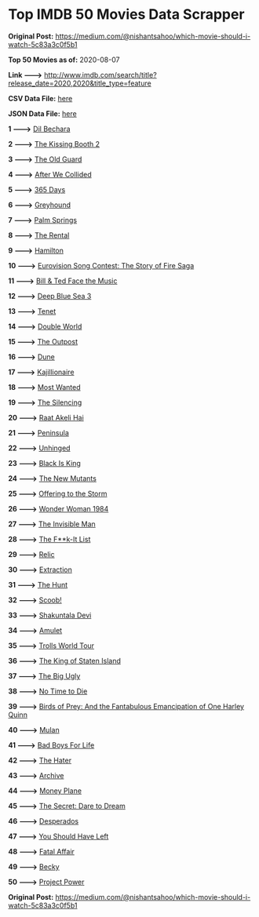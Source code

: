 # Top IMDB 50 Movies Data Scrapper

**Original Post:** https://medium.com/@nishantsahoo/which-movie-should-i-watch-5c83a3c0f5b1

**Top 50 Movies as of:** 2020-08-07

**Link --->** http://www.imdb.com/search/title?release_date=2020,2020&title_type=feature

**CSV Data File:** [here](/Data/data.csv)

**JSON Data File:** [here](/Data/data.json)

**1 --->** [Dil Bechara](https://www.imdb.com/title/tt8110330/?ref_=adv_li_tt)

**2 --->** [The Kissing Booth 2](https://www.imdb.com/title/tt9784456/?ref_=adv_li_tt)

**3 --->** [The Old Guard](https://www.imdb.com/title/tt7556122/?ref_=adv_li_tt)

**4 --->** [After We Collided](https://www.imdb.com/title/tt10362466/?ref_=adv_li_tt)

**5 --->** [365 Days](https://www.imdb.com/title/tt10886166/?ref_=adv_li_tt)

**6 --->** [Greyhound](https://www.imdb.com/title/tt6048922/?ref_=adv_li_tt)

**7 --->** [Palm Springs](https://www.imdb.com/title/tt9484998/?ref_=adv_li_tt)

**8 --->** [The Rental](https://www.imdb.com/title/tt10003008/?ref_=adv_li_tt)

**9 --->** [Hamilton](https://www.imdb.com/title/tt8503618/?ref_=adv_li_tt)

**10 --->** [Eurovision Song Contest: The Story of Fire Saga](https://www.imdb.com/title/tt8580274/?ref_=adv_li_tt)

**11 --->** [Bill & Ted Face the Music](https://www.imdb.com/title/tt1086064/?ref_=adv_li_tt)

**12 --->** [Deep Blue Sea 3](https://www.imdb.com/title/tt11946300/?ref_=adv_li_tt)

**13 --->** [Tenet](https://www.imdb.com/title/tt6723592/?ref_=adv_li_tt)

**14 --->** [Double World](https://www.imdb.com/title/tt10508838/?ref_=adv_li_tt)

**15 --->** [The Outpost](https://www.imdb.com/title/tt3833480/?ref_=adv_li_tt)

**16 --->** [Dune](https://www.imdb.com/title/tt1160419/?ref_=adv_li_tt)

**17 --->** [Kajillionaire](https://www.imdb.com/title/tt8143990/?ref_=adv_li_tt)

**18 --->** [Most Wanted](https://www.imdb.com/title/tt1656177/?ref_=adv_li_tt)

**19 --->** [The Silencing](https://www.imdb.com/title/tt7149730/?ref_=adv_li_tt)

**20 --->** [Raat Akeli Hai](https://www.imdb.com/title/tt12567088/?ref_=adv_li_tt)

**21 --->** [Peninsula](https://www.imdb.com/title/tt8850222/?ref_=adv_li_tt)

**22 --->** [Unhinged](https://www.imdb.com/title/tt10059518/?ref_=adv_li_tt)

**23 --->** [Black Is King](https://www.imdb.com/title/tt12607910/?ref_=adv_li_tt)

**24 --->** [The New Mutants](https://www.imdb.com/title/tt4682266/?ref_=adv_li_tt)

**25 --->** [Offering to the Storm](https://www.imdb.com/title/tt7304824/?ref_=adv_li_tt)

**26 --->** [Wonder Woman 1984](https://www.imdb.com/title/tt7126948/?ref_=adv_li_tt)

**27 --->** [The Invisible Man](https://www.imdb.com/title/tt1051906/?ref_=adv_li_tt)

**28 --->** [The F**k-It List](https://www.imdb.com/title/tt8145202/?ref_=adv_li_tt)

**29 --->** [Relic](https://www.imdb.com/title/tt9072352/?ref_=adv_li_tt)

**30 --->** [Extraction](https://www.imdb.com/title/tt8936646/?ref_=adv_li_tt)

**31 --->** [The Hunt](https://www.imdb.com/title/tt8244784/?ref_=adv_li_tt)

**32 --->** [Scoob!](https://www.imdb.com/title/tt3152592/?ref_=adv_li_tt)

**33 --->** [Shakuntala Devi](https://www.imdb.com/title/tt10964468/?ref_=adv_li_tt)

**34 --->** [Amulet](https://www.imdb.com/title/tt8332802/?ref_=adv_li_tt)

**35 --->** [Trolls World Tour](https://www.imdb.com/title/tt6587640/?ref_=adv_li_tt)

**36 --->** [The King of Staten Island](https://www.imdb.com/title/tt9686708/?ref_=adv_li_tt)

**37 --->** [The Big Ugly](https://www.imdb.com/title/tt9441638/?ref_=adv_li_tt)

**38 --->** [No Time to Die](https://www.imdb.com/title/tt2382320/?ref_=adv_li_tt)

**39 --->** [Birds of Prey: And the Fantabulous Emancipation of One Harley Quinn](https://www.imdb.com/title/tt7713068/?ref_=adv_li_tt)

**40 --->** [Mulan](https://www.imdb.com/title/tt4566758/?ref_=adv_li_tt)

**41 --->** [Bad Boys For Life](https://www.imdb.com/title/tt1502397/?ref_=adv_li_tt)

**42 --->** [The Hater](https://www.imdb.com/title/tt9506474/?ref_=adv_li_tt)

**43 --->** [Archive](https://www.imdb.com/title/tt6882604/?ref_=adv_li_tt)

**44 --->** [Money Plane](https://www.imdb.com/title/tt7286966/?ref_=adv_li_tt)

**45 --->** [The Secret: Dare to Dream](https://www.imdb.com/title/tt4411584/?ref_=adv_li_tt)

**46 --->** [Desperados](https://www.imdb.com/title/tt1545304/?ref_=adv_li_tt)

**47 --->** [You Should Have Left](https://www.imdb.com/title/tt8201852/?ref_=adv_li_tt)

**48 --->** [Fatal Affair](https://www.imdb.com/title/tt11057594/?ref_=adv_li_tt)

**49 --->** [Becky](https://www.imdb.com/title/tt10314450/?ref_=adv_li_tt)

**50 --->** [Project Power](https://www.imdb.com/title/tt7550000/?ref_=adv_li_tt)

**Original Post:** https://medium.com/@nishantsahoo/which-movie-should-i-watch-5c83a3c0f5b1
